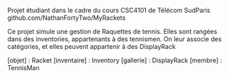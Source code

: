 Projet étudiant dans le cadre du cours CSC4101 de Télécom SudParis
github.com/NathanFortyTwo/MyRackets


Ce projet simule une gestion de Raquettes de tennis.
Elles sont rangées dans des inventories, appartenants à des tennismen.
On leur associe des catégories, et elles peuvent appartenir à des DisplayRack


[objet] : Racket
[inventaire] : Inventory
[gallerie] : DisplayRack
[membre] : TennisMan